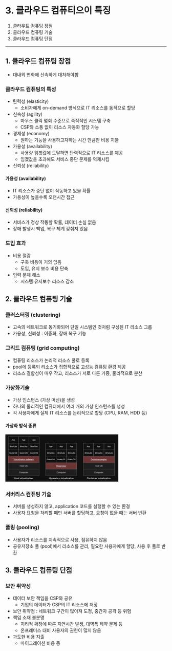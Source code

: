 # 3. 클라우드 컴퓨티으이 특징

1. 클라우트 컴퓨팅 장점
2. 클라우드 컴퓨팅 기술
3. 클라우드 컴퓨팅 단점

---

## 1. 클라우드 컴퓨팅 장점

- 대내외 변화에 신속하게 대처해야함

### 클라우드 컴퓨팅의 특성

- 탄력성 (elasticity)
    - 소비자에게 on-demand 방식으로 IT 리소스를 동적으로 할당
- 신속성 (agility)
    - 마우스 클릭 몇회 수준으로 즉작적인 시스템 구축
    - CSP와 소통 없이 리소스 자동화 할당 가능
- 경제성 (economy)
    - 원하는 기능을 사용하고자하는 시간 만큼만 비용 지불
- 가용성 (availability)
    - 사용량 임곗값에 도달하면 탄력적으로 IT 리소스를 제공
    - 임곘값을 초과해도 서비스 중단 문제를 억제시킴
- 신뢰성 (reliability)

#### 가용성 (availability)

- IT 리소스가 중단 없이 작동하고 있을 확률
- 가용성이 높을수록 오랜시간 접근

#### 신뢰성 (reliability)

- 서비스가 정상 작동할 확률, 데이터 손실 없음
- 장애 발생시 백업, 복구 체계 갖춰져 있음

### 도입 효과

- 비용 절감
    - 구축 비용이 거의 없음
    - 도입, 유지 보수 비용 단축
- 인력 문제 해소
    - 시스템 유지보수 리소스 감소

## 2. 클라우드 컴퓨팅 기술

### 클러스터링 (clustering)

- 고속의 네트워크로 동기화되어 단일 시스템인 것처럼 구성된 IT 리소스 그룹
- 가용성, 신뢰성 : 이중화, 장애 복구 기능

### 그리드 컴퓨팅 (grid computing)

- 컴퓨팅 리소스가 논리적 리소스 풀로 등록
- pool에 등록되 리소스가 집합적으로 고성능 컴퓨팅 환경 제공
- 리소스 결합성이 매우 작고, 리소스가 서로 다른 기종, 물리적으로 분산

### 가상화기술

- 가상 인스턴스 (가상 머신)을 생성
- 하나의 물리적인 컴퓨터에서 여러 개의 가상 인스턴스를 생성
- 각 사용자에게 실제 IT 리소스를 논리적으로 할당 (CPU, RAM, HDD 등)

#### 가상화 방식 종류

<img src="img.png"  width="70%"/>

### 서버리스 컴퓨팅 기술

- 서버를 생성하지 않고, application 코드를 실행할 수 있는 환경
- 사용자 요청을 처리할 때만 서버를 할당하고, 요청이 없을 때는 서버 반환

### 풀링 (pooling)

- 사용자가 리소스를 지속적으로 사용, 점유하지 않음
- 공유저장소 풀 (pool)에서 리소스를 관리, 필요한 사용자에게 할당, 사용 후 풀로 반환

## 3. 클라우드 컴퓨팅 단점

### 보안 취약성

- 데이터 보안 책임을 CSP와 공유
    - 기업의 데이터가 CSP의 IT 리소스에 저장
- 보안 취약점 : 네트워크 구간이 많아져 도청, 중간자 공격 등 위험
- 책임 소재 불분명
    - 지리적 확장에 따른 지연시간 발생, 대역폭 제약 문제 등
    - 온프레미스 대비 사용자의 권한이 많지 않음
- 과도한 비용 지출
    - 마이그레이션 비용 등

